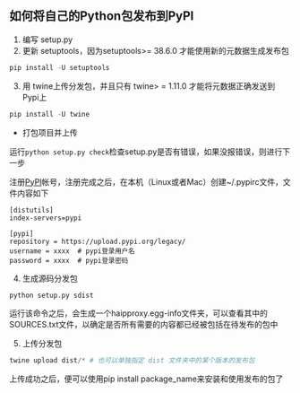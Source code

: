 ## 如何将自己的Python包发布到PyPI

1. 编写 setup.py
2. 更新 setuptools，因为setuptools>= 38.6.0 才能使用新的元数据生成发布包
```python
pip install -U setuptools
```
3. 用 twine上传分发包，并且只有 twine> = 1.11.0 才能将元数据正确发送到 Pypi上
```python
pip install -U twine
```

- 打包项目并上传

运行`python setup.py check`检查setup.py是否有错误，如果没报错误，则进行下一步

注册[PyPI]()帐号，注册完成之后，在本机（Linux或者Mac）创建~/.pypirc文件，文件内容如下
```shell
[distutils]
index-servers=pypi

[pypi]
repository = https://upload.pypi.org/legacy/
username = xxxx  # pypi登录用户名
password = xxxx  # pypi登录密码
```
4. 生成源码分发包
```python
python setup.py sdist
```

运行该命令之后，会生成一个haipproxy.egg-info文件夹，可以查看其中的SOURCES.txt文件，以确定是否所有需要的内容都已经被包括在待发布的包中

5. 上传分发包
```python
twine upload dist/* # 也可以单独指定 dist 文件夹中的某个版本的发布包
```
上传成功之后，便可以使用pip install package_name来安装和使用发布的包了
